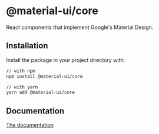 # @material-ui/core

React components that implement Google's Material Design.

## Installation

Install the package in your project directory with:

```sh
// with npm
npm install @material-ui/core

// with yarn
yarn add @material-ui/core
```

## Documentation

[The documentation](https://material-ui.com/)
